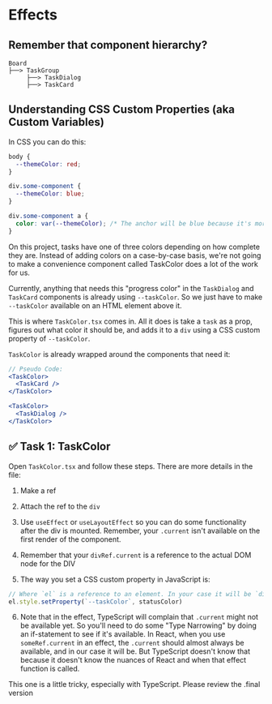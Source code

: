 # Effects

## Remember that component hierarchy?

```
Board
├──> TaskGroup
     ├──> TaskDialog
     ├──> TaskCard
```

## Understanding CSS Custom Properties (aka Custom Variables)

In CSS you can do this:

```css
body {
  --themeColor: red;
}

div.some-component {
  --themeColor: blue;
}

div.some-component a {
  color: var(--themeColor); /* The anchor will be blue because it's more locally scoped */
}
```

On this project, tasks have one of three colors depending on how complete they are. Instead of adding colors on a case-by-case basis, we're not going to make a convenience component called TaskColor does a lot of the work for us.

Currently, anything that needs this "progress color" in the `TaskDialog` and `TaskCard` components is already using `--taskColor`. So we just have to make `--taskColor` available on an HTML element above it.

This is where `TaskColor.tsx` comes in. All it does is take a `task` as a prop, figures out what color it should be, and adds it to a `div` using a CSS custom property of `--taskColor`.

`TaskColor` is already wrapped around the components that need it:

```jsx
// Pseudo Code:
<TaskColor>
  <TaskCard />
</TaskColor>

<TaskColor>
  <TaskDialog />
</TaskColor>
```

## ✅ Task 1: TaskColor

Open `TaskColor.tsx` and follow these steps. There are more details in the file:

1.  Make a ref

2.  Attach the ref to the `div`

3.  Use `useEffect` or `useLayoutEffect` so you can do some functionality after the div is mounted. Remember, your `.current` isn't available on the first render of the component.

4.  Remember that your `divRef.current` is a reference to the actual DOM node for the DIV

5.  The way you set a CSS custom property in JavaScript is:

```js
// Where `el` is a reference to an element. In your case it will be `divRef.current` instead
el.style.setProperty(`--taskColor`, statusColor)
```

6. Note that in the effect, TypeScript will complain that `.current` might not be available yet. So you'll need to do some "Type Narrowing" by doing an if-statement to see if it's available. In React, when you use `someRef.current` in an effect, the `.current` should almost always be available, and in our case it will be. But TypeScript doesn't know that because it doesn't know the nuances of React and when that effect function is called.

This one is a little tricky, especially with TypeScript. Please review the .final version
